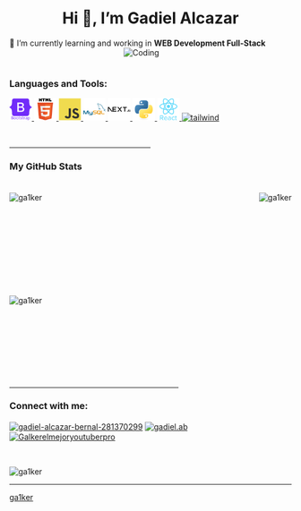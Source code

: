 <h1 align="center">Hi 👋, I’m Gadiel Alcazar</h1>


🌱 I’m currently learning and working in **WEB Development Full-Stack**
<img align="right" alt="Coding" width="300" src="https://i.pinimg.com/originals/81/17/8b/81178b47a8598f0c81c4799f2cdd4057.gif">

<br>
<h3 align="left">Languages and Tools:</h3>
<p align="left"> <a href="https://getbootstrap.com" target="_blank" rel="noreferrer"> <img src="https://raw.githubusercontent.com/devicons/devicon/master/icons/bootstrap/bootstrap-plain-wordmark.svg" alt="bootstrap" width="40" height="40"/> </a>  <a href="https://www.w3.org/html/" target="_blank" rel="noreferrer"> <img src="https://raw.githubusercontent.com/devicons/devicon/master/icons/html5/html5-original-wordmark.svg" alt="html5" width="40" height="40"/> </a>  <a href="https://developer.mozilla.org/en-US/docs/Web/JavaScript" target="_blank" rel="noreferrer"> <img src="https://raw.githubusercontent.com/devicons/devicon/master/icons/javascript/javascript-original.svg" alt="javascript" width="40" height="40"/> </a> <a href="https://www.mysql.com/" target="_blank" rel="noreferrer"> <img src="https://raw.githubusercontent.com/devicons/devicon/master/icons/mysql/mysql-original-wordmark.svg" alt="mysql" width="40" height="40"/> </a> <a href="https://nextjs.org" target="_blank" rel="noreferrer"> <img src="https://raw.githubusercontent.com/devicons/devicon/master/icons/nextjs/nextjs-original-wordmark.svg" alt="nextjs" width="40" height="40"/> </a> <a href="https://www.python.org" target="_blank" rel="noreferrer"> <img src="https://raw.githubusercontent.com/devicons/devicon/master/icons/python/python-original.svg" alt="python" width="40" height="40"/> </a> <a href="https://reactjs.org/" target="_blank" rel="noreferrer"> <img src="https://raw.githubusercontent.com/devicons/devicon/master/icons/react/react-original-wordmark.svg" alt="react" width="40" height="40"/> </a> <a href="https://tailwindcss.com/" target="_blank" rel="noreferrer"> <img src="https://www.vectorlogo.zone/logos/tailwindcss/tailwindcss-icon.svg" alt="tailwind" width="40" height="40"/> </a> </p><br>


<hr width="50%" >

<h3>My GitHub Stats</h3>

<img align="left" style="margin-top: 20px;" src="https://github-readme-stats.vercel.app/api/top-langs?username=ga1ker&show_icons=true&theme=dark&locale=en&layout=compact" alt="ga1ker" />

&nbsp;<img align="right" style="margin-top: 20px;" src="https://github-readme-stats.vercel.app/api?username=ga1ker&show_icons=true&theme=dark&locale=en" alt="ga1ker" />
<br><br><br><br><br><br><br><br><br><br>

<p><img align="left" style="margin-top: 20px;" src="https://github-readme-streak-stats.herokuapp.com/?user=ga1ker&theme=dark" alt="ga1ker" /></p>
<br><br><br><br><br><br><br><br><br><br>
<hr width="60%" >
<h3 align="left">Connect with me:</h3>
<p align="left">
<a href="https://www.linkedin.com/in/gadiel-alcazar-bernal-281370299/" target="blank"><img align="center" src="https://raw.githubusercontent.com/rahuldkjain/github-profile-readme-generator/master/src/images/icons/Social/linked-in-alt.svg" alt="gadiel-alcazar-bernal-281370299" height="30" width="40" /></a>
<a href="https://www.instagram.com/gadiel.ab/" target="blank"><img align="center" src="https://raw.githubusercontent.com/rahuldkjain/github-profile-readme-generator/master/src/images/icons/Social/instagram.svg" alt="gadiel.ab" height="30" width="40" /></a>
<a href="https://www.youtube.com/@Galkerelmejoryoutuberpro" target="blank"><img align="center" src="https://raw.githubusercontent.com/rahuldkjain/github-profile-readme-generator/master/src/images/icons/Social/youtube.svg" alt="Galkerelmejoryoutuberpro" height="30" width="40" /></a>
</p>
<br>
<p align="left"> <img src="https://komarev.com/ghpvc/?username=ga1ker&label=Profile%20views&color=0e75b6&style=flat" alt="ga1ker" /> </p>

------


[ga1ker](https://github.com/ga1ker)
